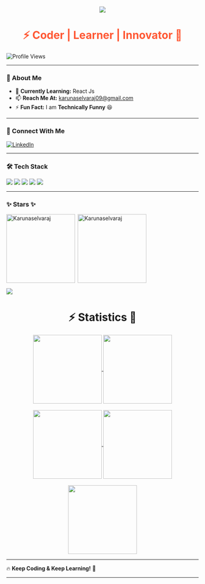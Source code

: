 <h1 align="center">
  <a href="https://git.io/typing-svg">
    <img src="https://readme-typing-svg.herokuapp.com/?lines=Hello,+There!+👋;This+is+Karunamoorthy...;Nice+to+meet+you!&center=true&size=30">
  </a>
</h1>
<h1 align="center" style="color:#FF5733;">⚡ Coder | Learner | Innovator 🚀</h1>




<p align="left">
  <img src="https://komarev.com/ghpvc/?username=karunaselvaraj&label=Profile%20Views&color=blueviolet&style=flat" alt="Profile Views" />
</p>

---

### 🎯 About Me  
- 🌱 **Currently Learning:** React Js  
- 📫 **Reach Me At:** [karunaselvaraj09@gmail.com](mailto:karunaselvaraj09@gmail.com)  
- ⚡ **Fun Fact:** I am **Technically Funny** 😆  

---

### 🔗 Connect With Me  
<p align="left">
  <a href="https://linkedin.com/in/karunamoorthy" target="_blank">
    <img align="center" src="https://img.shields.io/badge/LinkedIn-0077B5?style=for-the-badge&logo=linkedin&logoColor=white" alt="LinkedIn" />
  </a>
</p>

---

### 🛠️ Tech Stack  
<p align="left">
  <img src="https://img.shields.io/badge/Java-ED8B00?style=for-the-badge&logo=java&logoColor=white" />
  <img src="https://img.shields.io/badge/HTML5-E34F26?style=for-the-badge&logo=html5&logoColor=white" />
  <img src="https://img.shields.io/badge/CSS3-1572B6?style=for-the-badge&logo=css3&logoColor=white" />
    <img src="https://img.shields.io/badge/React-61DAFB?style=for-the-badge&logo=react&logoColor=black" />
  <img src="https://img.shields.io/badge/Microsoft%20SQL%20Server-CC2927?style=for-the-badge&logo=microsoft%20sql%20server&logoColor=white" />
</p>

---

<h3 align="left">✨ Stars ✨</h3>
<img align="left" height="180em" src="https://github-readme-stats.vercel.app/api/top-langs/?username=Karunaselvaraj&layout=compact&theme=" alt=Karunaselvaraj />

<p>&nbsp;<img align="center" height="180em" src="https://github-readme-stats.vercel.app/api?username=Karunaselvaraj&show_icons=true&locale=en&theme=" alt="Karunaselvaraj" /></p>


<img src="https://user-images.githubusercontent.com/73097560/115834477-dbab4500-a447-11eb-908a-139a6edaec5c.gif"><h1 align="center">⚡ Statistics 🚀</h1>
<div align="center">
  <a href="https://github.com/Karunaselvaraj">
    <img align="center" src="http://github-profile-summary-cards.vercel.app/api/cards/stats?username=Karunaselvaraj&theme=gruvbox" height="180em" />
    <img align="center" src="http://github-profile-summary-cards.vercel.app/api/cards/most-commit-language?username=Karunaselvaraj&theme=gruvbox" height="180em" /><br><br>
    <img align="center" src="http://github-profile-summary-cards.vercel.app/api/cards/repos-per-language?username=Karunaselvaraj&theme=gruvbox" height="180em" />
    <img align="center" src="http://github-profile-summary-cards.vercel.app/api/cards/productive-time?username=Karunaselvaraj&theme=gruvbox" height="180em" /><br><br>
    <img align="center" src="http://github-profile-summary-cards.vercel.app/api/cards/profile-details?username=Karunaselvaraj&theme=solarized" height="180em" />
  </a>
</div>



---

🔥 **Keep Coding & Keep Learning!** 🚀  

---
